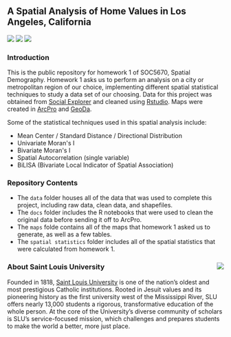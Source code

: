 ## A Spatial Analysis of Home Values in Los Angeles, California

[![](https://img.shields.io/badge/Spring%202020-orange.svg)](https://github.com/CarterHanford/https://github.com/CarterHanford/spatial-demography-spring-2020)
[![](https://img.shields.io/badge/release-complete-brightgreen.svg)](https://github.com/CarterHanford/spatial-demography-spring-2020)
[![](https://img.shields.io/github/repo-size/CarterHanford/spatial-demography-spring-2020.svg)](https://github.com/CarterHanford/spatial-demography-spring-2020)

### Introduction

This is the public repository for homework 1 of SOC5670, Spatial Demography. Homework 1 asks us to perform an analysis on a city or metropolitan region of our choice, implementing different spatial statistical techniques to study a data set of our choosing. Data for this project was obtained from [Social Explorer](www.socialexplorer.com) and cleaned using [Rstudio](www.rstudio.com). Maps were created in [ArcPro](pro.arcgis.com) and [GeoDa](https://geodacenter.github.io/). 

Some of the statistical techniques used in this spatial analysis include:

* Mean Center / Standard Distance / Directional Distribution
* Univariate Moran's I
* Bivariate Moran's I
* Spatial Autocorrelation (single variable)
* BiLISA (Bivariate Local Indicator of Spatial Association)

### Repository Contents

* The `data` folder houses all of the data that was used to complete this project, including raw data, clean data, and shapefiles.
* The `docs` folder includes the R notebooks that were used to clean the original data before sending it off to ArcPro.
* The `maps` folde contains all of the maps that homework 1 asked us to generate, as well as a few tables.
* The `spatial statistics` folder includes all of the spatial statistics that were calculated from homework 1.

### About Saint Louis University <img src="https://slu-soc5650.github.io/images/sluLogo.png" align="right" />

Founded in 1818, [Saint Louis University](http://wwww.slu.edu) is one of the nation’s oldest and most prestigious Catholic institutions. Rooted in Jesuit values and its pioneering history as the first university west of the Mississippi River, SLU offers nearly 13,000 students a rigorous, transformative education of the whole person. At the core of the University’s diverse community of scholars is SLU’s service-focused mission, which challenges and prepares students to make the world a better, more just place.